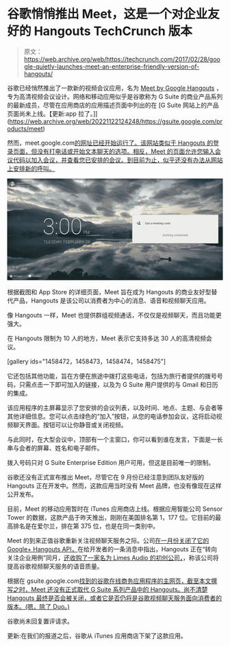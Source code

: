 # 谷歌悄悄推出 Meet，这是一个对企业友好的 Hangouts TechCrunch 版本

> 原文：<https://web.archive.org/web/https://techcrunch.com/2017/02/28/google-quietly-launches-meet-an-enterprise-friendly-version-of-hangouts/>

谷歌已经悄然推出了一款新的视频会议应用，名为 [Meet by Google Hangouts](https://web.archive.org/web/20221122124248/https://itunes.apple.com/US/app/id1013231476) ，专为高清视频会议设计。网络和移动应用似乎是谷歌称为 G Suite 的商业产品系列的最新成员，尽管在应用商店的应用描述页面中列出的在 [G Suite 网站上的产品页面尚未上线。【更新:app 拉了。]](https://web.archive.org/web/20221122124248/https://gsuite.google.com/products/meet)

然而，meet.google.com[的网址已经开始运行了。该网站类似于 Hangouts 的登录页面，但没有打电话或开始文本聊天的选项。相反，Meet 的页面允许您输入会议代码以加入会议，并查看您已安排的会议。到目前为止，似乎还没有办法从网站上安排新的呼叫。](https://web.archive.org/web/20221122124248/https://meet.google.com/)

![screen_shot_2017-02-28_at_3_00_26_pm](img/7e4351c7b930d69467f662322e88a498.png)

根据截图和 App Store 的详细页面，Meet 旨在成为 Hangouts 的商业友好型替代产品，Hangouts 是该公司以消费者为中心的消息、语音和视频聊天应用。

像 Hangouts 一样，Meet 也提供群组视频通话，不仅仅是视频聊天，而且功能更强大。

在 Hangouts 限制为 10 人的地方，Meet 表示它支持多达 30 人的高清视频会议。

[gallery ids="1458472，1458473，1458474，1458475"]

它还包括其他功能，旨在方便在旅途中拨打这些电话，包括为旅行者提供的拨号号码，只需点击一下即可加入的链接，以及为 G Suite 用户提供的与 Gmail 和日历的集成。

该应用程序的主屏幕显示了您安排的会议列表，以及时间、地点、主题、与会者等其他详细信息。您可以点击绿色的“加入”按钮，从您的电话参加会议，这将启动视频聊天界面。按钮可以让你静音或关闭视频。

与此同时，在大型会议中，顶部有一个主窗口，你可以看到谁在发言，下面是一长串与会者的屏幕、姓名和电子邮件。

拨入号码只对 G Suite Enterprise Edition 用户可用，但这是目前唯一的限制。

谷歌还没有正式宣布推出 Meet，尽管它在 9 月份已经注意到团队友好版的 Hangouts 正在开发中。然而，这款应用当时没有 Meet 品牌，也没有像现在这样公开发布。

目前，Meet 的移动应用暂时在 iTunes 应用商店上线。根据应用智能公司 Sensor Tower 的数据，这款产品于昨天推出，刚刚在美国排名第 1，177 位。它目前的最高排名是在爱尔兰，排在第 375 位，也是在同一类别中。

Meet 的到来正值谷歌重新关注视频聊天服务之际。公司[在一月份关闭了它的 Google+ Hangouts API，](https://web.archive.org/web/20221122124248/https://beta.techcrunch.com/2017/01/06/hangouts-api-shut-down/)在给开发者的一条消息中指出，Hangouts 正在“转向关注企业用例”同月，[还收购了一家名为 Limes Audio 的初创公司，](https://web.archive.org/web/20221122124248/https://beta.techcrunch.com/2017/01/05/google-acquires-limes-audio/)，称该公司将提高谷歌视频聊天服务的语音质量。

根据在 gsuite.google.com[找到的谷歌在线商务应用程序的主网页，截至本文撰写之时，Meet 还没有正式取代 G Suite 系列产品中的 Hangouts。尚不清楚 Hangouts 最终是否会被关闭，或者它是否仍将是谷歌视频聊天服务面向消费者的版本。(嗯，除了 Duo。)](https://web.archive.org/web/20221122124248/https://gsuite.google.com/)

谷歌尚未回复置评请求。

更新:在我们的报道之后，谷歌从 iTunes 应用商店下架了这款应用。